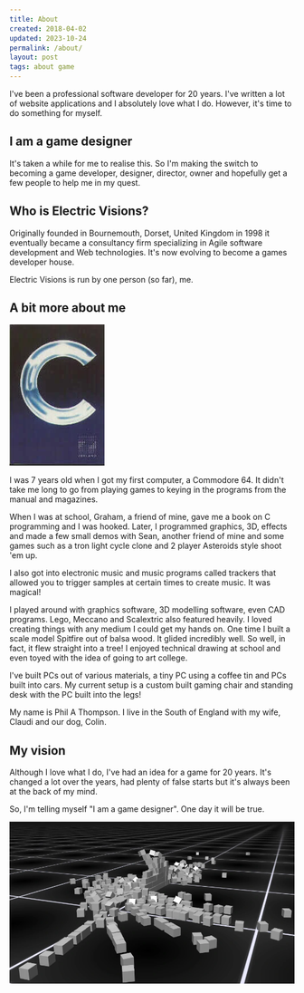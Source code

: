 ```yaml
---
title: About
created: 2018-04-02
updated: 2023-10-24
permalink: /about/
layout: post
tags: about game
---
```


I've been a professional software developer for 20 years. I've written a lot of website applications and I absolutely love what I do. However, it's time to do something for myself.

## I am a game designer

It's taken a while for me to realise this. So I'm making the switch to becoming a game developer, designer, director, owner and hopefully get a few people to help me in my quest.

## Who is Electric Visions?

Originally founded in Bournemouth, Dorset, United Kingdom in 1998 it eventually
became a consultancy firm specializing in Agile software development and Web
technologies. It's now evolving to become a games developer house.

Electric Visions is run by one person (so far), me.

## A bit more about me

![ZorlandC](/assets/zorlandc.webp)

I was 7 years old when I got my first computer, a Commodore 64. It didn't take me long to go from playing games to keying in the programs from the manual and magazines.

When I was at school, Graham, a friend of mine, gave me a book on C programming and I was hooked. Later, I programmed graphics, 3D, effects and made a few small demos with Sean, another friend of mine and some games such as a tron light cycle clone and 2 player Asteroids style shoot 'em up.

I also got into electronic music and music programs called trackers that allowed you to trigger samples at certain times to create music. It was magical!

I played around with graphics software, 3D modelling software, even CAD programs. Lego, Meccano and Scalextric also featured heavily. I loved creating things with any medium I could get my hands on. One time I built a scale model Spitfire out of balsa wood. It glided incredibly well. So well, in fact, it flew straight into a tree! I enjoyed technical drawing at school and even toyed with the idea of going to art college.

I've built PCs out of various materials, a tiny PC using a coffee tin and PCs built into cars. My current setup is a custom built gaming chair and standing desk with the PC built into the legs!

My name is Phil A Thompson. I live in the South of England with my wife, Claudi and our dog,  Colin.

## My vision

Although I love what I do, I've had an idea for a game for 20 years. It's changed a lot over the years, had plenty of false starts but it's always been at the back of my mind.

So, I'm telling myself "I am a game designer". One day it will be true.

![Destroyed blocks](/assets/destroyed.webp)
